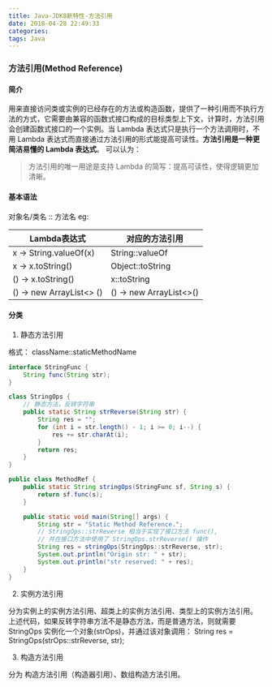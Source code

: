 ```yaml
---
title: Java-JDK8新特性-方法引用
date: 2018-04-28 22:49:33
categories:
tags: Java
---
```

### 方法引用(Method Reference)
#### 简介
用来直接访问类或实例的已经存在的方法或构造函数，提供了一种引用而不执行方法的方式，它需要由兼容的函数式接口构成的目标类型上下文，计算时，方法引用会创建函数式接口的一个实例。当 Lambda 表达式只是执行一个方法调用时，不用 Lambda 表达式而直接通过方法引用的形式能提高可读性。**方法引用是一种更简洁易懂的 Lambda 表达式**。
可以认为：
>  方法引用的唯一用途是支持 Lambda 的简写：提高可读性，使得逻辑更加清晰。

#### 基本语法
对象名/类名 :: 方法名
eg:

|           Lambda表达式          |          对应的方法引用        |
| -----------------------------------  |  --------------------------------- |
| x -> String.valueOf(x)       | String::valueOf                |
| x -> x.toString()                | Object::toString               |
| () -> x.toString()                | x::toString                       |
| () -> new ArrayList<> ()   | () -> new ArrayList<>()   |

#### 分类
1. 静态方法引用

格式：
className::staticMethodName

```java
interface StringFunc {
    String func(String str);
}

class StringOps {
    // 静态方法，反转字符串
    public static String strReverse(String str) {
        String res = "";
        for (int i = str.length() - 1; i >= 0; i--) {
            res += str.charAt(i);
        }
        return res;
    }
}

public class MethodRef {
    public static String stringOps(StringFunc sf, String s) {
        return sf.func(s);
    }

    public static void main(String[] args) {
        String str = "Static Method Reference.";
        // StringOps::strReverse 相当于实现了接口方法 func(),
        // 并在接口方法中使用了 StringOps.strReverse() 操作
        String res = stringOps(StringOps::strReverse, str);
        System.out.println("Origin str: " + str);
        System.out.println("str reserved: " + res);
    }
}
```
2. 实例方法引用

分为实例上的实例方法引用、超类上的实例方法引用、类型上的实例方法引用。
上述代码，如果反转字符串方法不是静态方法，而是普通方法，则就需要 StringOps 实例化一个对象(strOps)，并通过该对象调用：
    String res = StringOps(strOps::strReverse, str);

3. 构造方法引用

分为 构造方法引用（构造器引用）、数组构造方法引用。
